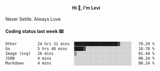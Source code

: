 <h4 style="text-align: center;">Hi 👋, I'm Levi</h4>  Never Settle. Always Love
<!---<img align="right" alt="Coding" width="300" src="https://i.pinimg.com/originals/81/17/8b/81178b47a8598f0c81c4799f2cdd4057.gif"></p> --->

#### Coding status last week ⌨️

<!--START_SECTION:waka-->

```txt
Other         24 hrs 31 mins  ███████████████████▓░░░░░   79.29 %
Go            5 hrs 48 mins   ████▓░░░░░░░░░░░░░░░░░░░░   18.78 %
Image (svg)   26 mins         ▒░░░░░░░░░░░░░░░░░░░░░░░░   01.44 %
JSON          4 mins          ░░░░░░░░░░░░░░░░░░░░░░░░░   00.24 %
Markdown      4 mins          ░░░░░░░░░░░░░░░░░░░░░░░░░   00.24 %
```

<!--END_SECTION:waka-->
